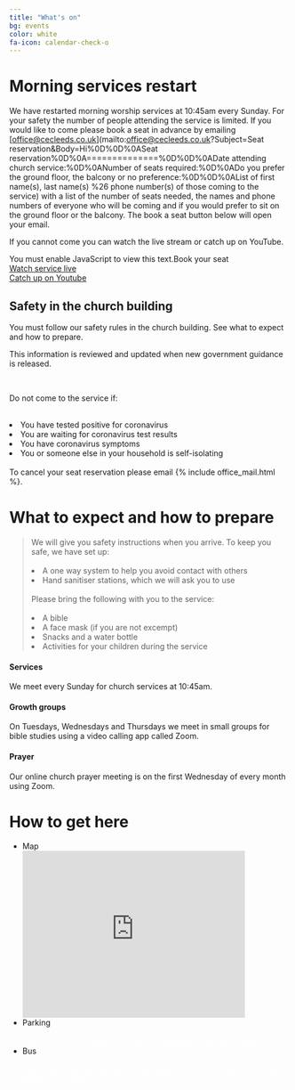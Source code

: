 ```yaml
---
title: "What's on"
bg: events
color: white
fa-icon: calendar-check-o
---
```


# Morning services restart
We have restarted morning worship services at 10:45am every Sunday. For your safety the number of people attending the service is limited. If you would like to come please book a seat in advance by emailing [office@cecleeds.co.uk](mailto:office@cecleeds.co.uk?Subject=Seat reservation&Body=Hi%0D%0D%0ASeat reservation%0D%0A==============%0D%0D%0ADate attending church service:%0D%0ANumber of seats required:%0D%0ADo you prefer the ground floor, the balcony or no preference:%0D%0D%0AList of first name(s), last name(s) %26 phone number(s) of those coming to the service) with a list of the number of seats needed, the names and phone numbers of everyone who will be coming and if you would prefer to sit on the ground floor or the balcony. The book a seat button below will open your email.

If you cannot come you can watch the live stream or catch up on YouTube. 

  <div class="row btnlinks">
    <div class="col s12 m4 btnlink">
      <a class="waves-effect waves-light btn-large"><script>contact1("office","cecleeds",10,"Seat reservation&Body=Hi%0D%0D%0ASeat reservation%0D%0A==============%0D%0D%0ADate attending church service:%0D%0ANumber of seats required:%0D%0ADo you prefer the ground floor, the balcony or no preference:%0D%0D%0AList of first name(s), last name(s) %26 phone number(s) of those coming to the service:")</script><noscript>You must enable JavaScript to view this text.</noscript>Book your seat</a>
    </div>
    <div class="col s12 m4 btnlink">
      <a class="waves-effect waves-light btn-large" href="youtube/?live=1">Watch service live</a>  
    </div>
    <div class="col s12 m4 btnlink">
      <a class="waves-effect waves-light btn-large" href="#video">Catch up on Youtube</a>
    </div>
  </div>


## Safety in the church building
You must follow our safety rules in the church building. See what to expect and how to prepare.

This information is reviewed and updated when new government guidance is released.

<div class="row">
  <div class="col s12">
    <div class="card-panel teal"> 
      <span class="white-text">
        <i class="fa fa-exclamation-triangle fa-3x" aria-hidden="true"></i> 
        <br>
        <p> Do not come to the service if:<br>
        <br>
          <li> You have tested positive for coronavirus </li>
          <li> You are waiting for coronavirus test results </li>
          <li> You have coronavirus symptoms </li>
          <li> You or someone else in your household is self-isolating </li>
        <br>
          To cancel your seat reservation please email {% include office_mail.html %}.</p>
      </span>
    </div>
  </div>
</div>

# What to expect and how to prepare

<blockquote>
  We will give you safety instructions when you arrive. To keep you safe, we have set up:<br>
  <br>
  <li>A one way system to help you avoid contact with others</li>
  <li>Hand sanitiser stations, which we will ask you to use</li>
  <br>
  Please bring the following with you to the service:<br>
  <br>
  <li>A bible</li>
  <li>A face mask (if you are not excempt)</li>
  <li>Snacks and a water bottle</li>
  <li>Activities for your children during the service</li>
</blockquote>
  
<div class="row features">
  <div class="col s12 m4 feature">
    <i class="fa fa-compass fa-4x">
    </i>
    <h4> Services </h4>
    <p class="feature-description"> We meet every Sunday for church services at 10:45am. </p>
  </div>
  <div class="col s12 m4 feature">
    <i class="fa fa-life-ring fa-4x">
    </i>
    <h4> Growth groups </h4>
    <p class="feature-description"> On Tuesdays, Wednesdays and Thursdays we meet in small groups for bible studies using a video calling app called Zoom. </p>
  </div>
  <div class="col s12 m4 feature">
    <i class="fa fa-arrow-circle-up fa-4x">
    </i>
    <h4> Prayer </h4>
    <p class="feature-description"> Our online church prayer meeting is on the first Wednesday of every month using Zoom. </p>
  </div>
</div>

# How to get here

<ul class="map collapsible">
  <li>
    <div class="collapsible-header"><i class="fa fa-map-marker fa-4x"></i>Map</div>
    <div class="collapsible-body icontain"><iframe src="https://www.google.com/maps/embed?pb=!1m18!1m12!1m3!1d2357.4899775926147!2d-1.561419883667163!3d53.78076634978253!2m3!1f0!2f0!3f0!3m2!1i1024!2i768!4f13.1!3m3!1m2!1s0x48795e8490a77217%3A0x290545c46afc5b66!2sCity%20Evangelical%20Church%2C%20Leeds!5e0!3m2!1sen!2suk!4v1592462594306!5m2!1sen!2suk" width="400" height="300" frameborder="0" style="border:0;" allowfullscreen="" aria-hidden="false" tabindex="0"></iframe></div>
  </li>
  <li>
    <div class="collapsible-header"><i class="fa fa-car fa-4x"></i>Parking</div>
    <div class="collapsible-body"><span style="color:white">There is a small church carpark. Parking is also available on Elland Road. Please do not park in front of driveways on Malvern Street.</span></div>
  </li>
  <li>
    <div class="collapsible-header"><i class="fa fa-bus fa-4x"></i>Bus</div>
    <div class="collapsible-body"><span style="color:white">Get off the number 10 bus between Headingley and Beeston at the traffic lights on Beeston Road. Then walk for 2 minutes down Cemetery Road to the church.</span></div>
  </li>
</ul>
